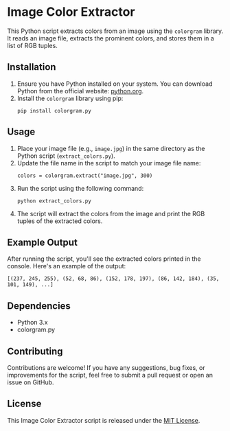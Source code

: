 <h1>Image Color Extractor</h1>

  <p>This Python script extracts colors from an image using the <code>colorgram</code> library. It reads an image file, extracts the prominent colors, and stores them in a list of RGB tuples.</p>

  <h2>Installation</h2>

  <ol>
    <li>Ensure you have Python installed on your system. You can download Python from the official website: <a
        href="https://www.python.org/downloads/">python.org</a>.</li>
    <li>Install the <code>colorgram</code> library using pip:
      <pre><code>pip install colorgram.py</code></pre>
    </li>
  </ol>

  <h2>Usage</h2>

  <ol>
    <li>Place your image file (e.g., <code>image.jpg</code>) in the same directory as the Python script (<code>extract_colors.py</code>).</li>
    <li>Update the file name in the script to match your image file name:
      <pre><code>colors = colorgram.extract("image.jpg", 300)</code></pre>
    </li>
    <li>Run the script using the following command:
      <pre><code>python extract_colors.py</code></pre>
    </li>
    <li>The script will extract the colors from the image and print the RGB tuples of the extracted colors.</li>
  </ol>

  <h2>Example Output</h2>

  <p>After running the script, you'll see the extracted colors printed in the console. Here's an example of the output:</p>
  <pre><code>[(237, 245, 255), (52, 68, 86), (152, 178, 197), (86, 142, 184), (35, 101, 149), ...]</code></pre>

  <h2>Dependencies</h2>

  <ul>
    <li>Python 3.x</li>
    <li>colorgram.py</li>
  </ul>

  <h2>Contributing</h2>

  <p>Contributions are welcome! If you have any suggestions, bug fixes, or improvements for the script, feel free to submit
    a pull request or open an issue on GitHub.</p>

  <h2>License</h2>

  <p>This Image Color Extractor script is released under the <a href="LICENSE">MIT License</a>.</p>
